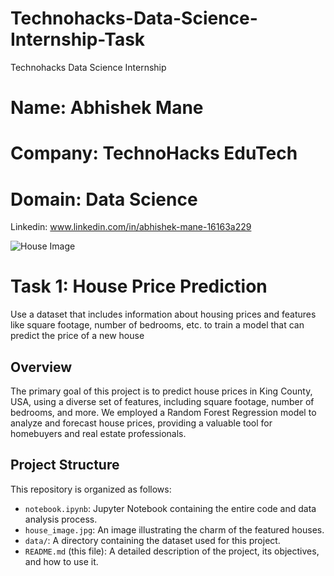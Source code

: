 # Technohacks-Data-Science-Internship-Task
Technohacks Data Science Internship 


# Name: Abhishek Mane 
# Company: TechnoHacks EduTech 
# Domain: Data Science 

Linkedin: www.linkedin.com/in/abhishek-mane-16163a229



![House Image](video_thumbnail.jpg)

# Task 1: House Price Prediction 
Use a dataset that includes information about
housing prices and features like square
footage, number of bedrooms, etc. to train a
model that can predict the price of a new
house

## Overview

The primary goal of this project is to predict house prices in King County, USA, using a diverse set of features, including square footage, number of bedrooms, and more. We employed a Random Forest Regression model to analyze and forecast house prices, providing a valuable tool for homebuyers and real estate professionals.

## Project Structure

This repository is organized as follows:

- `notebook.ipynb`: Jupyter Notebook containing the entire code and data analysis process.
- `house_image.jpg`: An image illustrating the charm of the featured houses.
- `data/`: A directory containing the dataset used for this project.
- `README.md` (this file): A detailed description of the project, its objectives, and how to use it.

